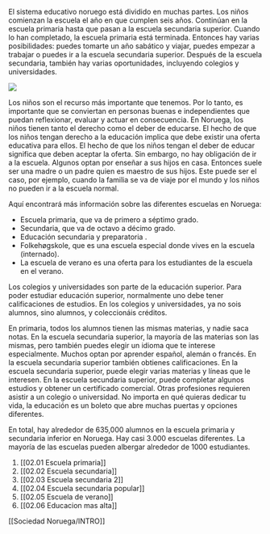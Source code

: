 El sistema educativo noruego está dividido en muchas partes. Los niños comienzan la escuela el año en que cumplen seis años. Continúan en la escuela primaria hasta que pasan a la escuela secundaria superior. Cuando lo han completado, la escuela primaria está terminada. Entonces hay varias posibilidades: puedes tomarte un año sabático y viajar, puedes empezar a trabajar o puedes ir a la escuela secundaria superior. Después de la escuela secundaria, también hay varias oportunidades, incluyendo colegios y universidades.

![](https://cdn.kursoria.no/pensum/chapters/-_q8dkf5.jpg)

Los niños son el recurso más importante que tenemos. Por lo tanto, es importante que se conviertan en personas buenas e independientes que puedan reflexionar, evaluar y actuar en consecuencia. En Noruega, los niños tienen tanto el derecho como el deber de educarse. El hecho de que los niños tengan derecho a la educación implica que debe existir una oferta educativa para ellos. El hecho de que los niños tengan el deber de educar significa que deben aceptar la oferta. Sin embargo, no hay obligación de ir a la escuela. Algunos optan por enseñar a sus hijos en casa. Entonces suele ser una madre o un padre quien es maestro de sus hijos. Este puede ser el caso, por ejemplo, cuando la familia se va de viaje por el mundo y los niños no pueden ir a la escuela normal.

Aquí encontrará más información sobre las diferentes escuelas en Noruega:

-   Escuela primaria, que va de primero a séptimo grado.
-   Secundaria, que va de octavo a décimo grado.
-   Educación secundaria y preparatoria .
-   Folkehøgskole, que es una escuela especial donde vives en la escuela (internado).
-   La escuela de verano es una oferta para los estudiantes de la escuela en el verano.

Los colegios y universidades son parte de la educación superior. Para poder estudiar educación superior, normalmente uno debe tener calificaciones de estudios. En los colegios y universidades, ya no sois alumnos, sino alumnos, y coleccionáis créditos.

En primaria, todos los alumnos tienen las mismas materias, y nadie saca notas. En la escuela secundaria superior, la mayoría de las materias son las mismas, pero también puedes elegir un idioma que te interese especialmente. Muchos optan por aprender español, alemán o francés. En la escuela secundaria superior también obtienes calificaciones. En la escuela secundaria superior, puede elegir varias materias y líneas que le interesen. En la escuela secundaria superior, puede completar algunos estudios y obtener un certificado comercial. Otras profesiones requieren asistir a un colegio o universidad. No importa en qué quieras dedicar tu vida, la educación es un boleto que abre muchas puertas y opciones diferentes.

En total, hay alrededor de 635,000 alumnos en la escuela primaria y secundaria inferior en Noruega. Hay casi 3.000 escuelas diferentes. La mayoría de las escuelas pueden albergar alrededor de 1000 estudiantes.

1.  [[02.01 Escuela primaria]]
2.  [[02.02 Escuela secundaria]]
3. [[02.03 Escuela secundaria 2]]
4. [[02.04 Escuela secundaria popular]]
5. [[02.05 Escuela de verano]]
6. [[02.06 Educacion mas alta]]

[[Sociedad Noruega/INTRO]]